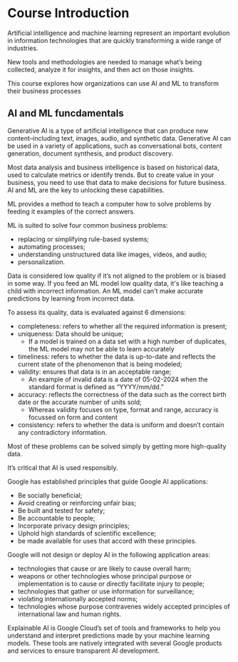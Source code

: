 # Course Introduction
Artificial intelligence and machine learning represent an important evolution in information technologies that are quickly transforming a wide range of industries.

New tools and methodologies are needed to manage what’s being collected, analyze it for insights, and then act on those insights.

This course explores how organizations can use AI and ML to transform their business processes

## AI and ML funcdamentals
Generative AI is a type of artificial intelligence that can produce new content–including text, images, audio, and synthetic data. Generative AI can be used in a variety of applications, such as conversational bots, content generation, document synthesis, and product discovery.

Most data analysis and business intelligence is based on historical data, used to calculate metrics or identify trends. But to create value in your business, you need to use that data to make decisions for future business. AI and ML are the key to unlocking these capabilities.

ML provides a method to teach a computer how to solve problems by feeding it examples of the correct answers.

ML is suited to solve four common business problems:
- replacing or simplifying rule-based systems;
- automating processes;
- understanding unstructured data like images, videos, and audio;
- personalization.

Data is considered low quality if it’s not aligned to the problem or is biased in some way. If you feed an ML model low quality data, it's like teaching a child with incorrect information. An ML model can't make accurate predictions by learning from incorrect data.

To assess its quality, data is evaluated against 6 dimensions: 
- completeness: refers to whether all the required information is present; 
- uniqueness: Data should be unique; 
    - If a model is trained on a data set with a high number of duplicates, the ML model may not be able to learn accurately
- timeliness: refers to whether the data is up-to-date and reflects the current state of the phenomenon that is being modeled; 
- validity: ensures that data is in an acceptable range;
    - An example of invalid data is a date of 05-02-2024 when the standard format is defined as “YYYY/mm/dd.”
- accuracy: reflects the correctness of the data such as the correct birth date or the accurate number of units sold;
    - Whereas validity focuses on type, format and range, accuracy is focussed on form and content
- consistency: refers to whether the data is uniform and doesn’t contain any contradictory information.

Most of these problems can be solved simply by getting more high-quality data.

It’s critical that AI is used responsibly.

Google has established principles that guide Google AI applications:
- Be socially beneficial;
- Avoid creating or reinforcing unfair bias;
- Be built and tested for safety;
- Be accountable to people;
- Incorporate privacy design principles;
- Uphold high standards of scientific excellence;
- be made available for uses that accord with these principles.

Google will not design or deploy AI in the following application areas:
- technologies that cause or are likely to cause overall harm;
- weapons or other technologies whose principal purpose or implementation is to cause or directly facilitate injury to people;
- technologies that gather or use information for surveillance;
- violating internationally accepted norms;
- technologies whose purpose contravenes widely accepted principles of international law and human rights.


Explainable AI is Google Cloud’s set of tools and frameworks to help you understand and interpret predictions made by your machine learning models. These tools are natively integrated with several Google products and services to ensure transparent AI development.
